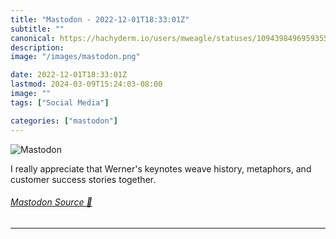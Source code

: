 ```yaml
---
title: "Mastodon - 2022-12-01T18:33:01Z"
subtitle: ""
canonical: https://hachyderm.io/users/mweagle/statuses/109439849695935571
description:
image: "/images/mastodon.png"

date: 2022-12-01T18:33:01Z
lastmod: 2024-03-09T15:24:03-08:00
image: ""
tags: ["Social Media"]

categories: ["mastodon"]
---
```

![Mastodon](/images/mastodon.png)

<p>I really appreciate that Werner&#39;s keynotes weave history, metaphors, and customer success stories together.</p>


###### [Mastodon Source 🐘](https://hachyderm.io/@mweagle/109439849695935571)

___
